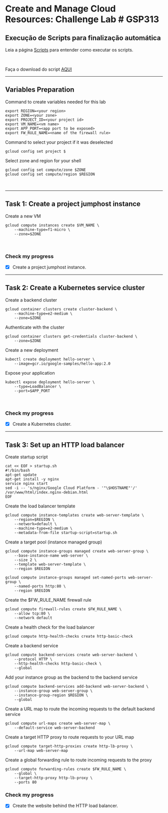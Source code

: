 # **Create and Manage Cloud Resources: Challenge Lab # GSP313**

## **Execução de Scripts para finalização automática**

Leia a página [Scripts](/Scripts/README.md) para entender como executar os scripts.

<br>

Faça o download do script [AQUI](/Scripts/GSP313.sh "download")

---

## **Variables Preparation**

Command to create variables needed for this lab

    export REGION=<your region>
    export ZONE=<your zone>
    export PROJECT_ID=<your project id>
    export VM_NAME=<vm name>
    export APP_PORT=<app port to be exposed>
    export FW_RULE_NAME=<name of the firewall rule>

Command to select your project if it was deselected

    gcloud config set project $

Select zone and region for your shell

    gcloud config set compute/zone $ZONE
    gcloud config set compute/region $REGION

<br>

---

## **Task 1: Create a project jumphost instance**

Create a new VM

    gcloud compute instances create $VM_NAME \
        --machine-type=f1-micro \
        --zone=$ZONE

<br>

### **Check my progress**

- [x] Create a project jumphost instance.

---

## **Task 2: Create a Kubernetes service cluster**

Create a backend cluster

    gcloud container clusters create cluster-backend \
        --machine-type=e2-medium \
        --zone=$ZONE

Authenticate with the cluster

    gcloud container clusters get-credentials cluster-backend \
        --zone=$ZONE

Create a new deployment

    kubectl create deployment hello-server \
        --image=gcr.io/google-samples/hello-app:2.0

Expose your application

    kubectl expose deployment hello-server \
        --type=LoadBalancer \
        --port=$APP_PORT

<br>

### **Check my progress**

- [x] Create a Kubernetes cluster.

---

## **Task 3: Set up an HTTP load balancer**

Create startup script

    cat << EOF > startup.sh
    #!/bin/bash
    apt-get update
    apt-get install -y nginx
    service nginx start
    sed -i -- 's/nginx/Google Cloud Platform - '"\$HOSTNAME"'/' /var/www/html/index.nginx-debian.html
    EOF

Create the load balancer template

    gcloud compute instance-templates create web-server-template \
        --region=$REGION \
        --network=default \
        --machine-type=e2-medium \
        --metadata-from-file startup-script=startup.sh


Create a target pool (instance managed group)

    gcloud compute instance-groups managed create web-server-group \
        --base-instance-name web-server \
        --size 2 \
        --template web-server-template \
        --region $REGION
>
    gcloud compute instance-groups managed set-named-ports web-server-group \
        --named-ports http:80 \
        --region $REGION

Create the $FW_RULE_NAME firewall rule

    gcloud compute firewall-rules create $FW_RULE_NAME \
        --allow tcp:80 \
        --network default

Create a health check for the load balancer

    gcloud compute http-health-checks create http-basic-check

Create a backend service

    gcloud compute backend-services create web-server-backend \
        --protocol HTTP \
        --http-health-checks http-basic-check \
        --global

Add your instance group as the backend to the backend service

    gcloud compute backend-services add-backend web-server-backend \
        --instance-group web-server-group \
        --instance-group-region $REGION \
        --global

Create a URL map to route the incoming requests to the default backend service

    gcloud compute url-maps create web-server-map \
        --default-service web-server-backend

Create a target HTTP proxy to route requests to your URL map

    gcloud compute target-http-proxies create http-lb-proxy \
        --url-map web-server-map

Create a global forwarding rule to route incoming requests to the proxy

    gcloud compute forwarding-rules create $FW_RULE_NAME \
        --global \
        --target-http-proxy http-lb-proxy \
        --ports 80


### **Check my progress**

- [x] Create the website behind the HTTP load balancer.